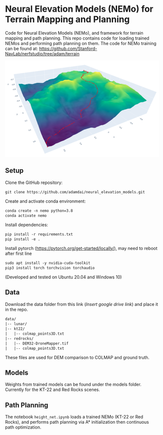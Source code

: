 # Neural Elevation Models (NEMo) for Terrain Mapping and Planning

Code for Neural Elevation Models (NEMo), and framework for terrain mapping and path planning. 
This repo contains code for loading trained NEMos and performing path planning on them.
The code for NEMo training can be found at: https://github.com/Stanford-NavLab/nerfstudio/tree/adam/terrain

<p align="center">
<img src='results/kt22_opt.png' width="600">
</p>

## Setup

Clone the GitHub repository:

    git clone https://github.com/adamdai/neural_elevation_models.git

Create and activate conda environment:

    conda create -n nemo python=3.8   
    conda activate nemo
    
Install dependencies:

    pip install -r requirements.txt
    pip install -e .

Install pytorch (https://pytorch.org/get-started/locally/), may need to reboot after first line

    sudo apt install -y nvidia-cuda-toolkit
    pip3 install torch torchvision torchaudio

(Developed and tested on Ubuntu 20.04 and Windows 10)

## Data

Download the data folder from this link (*Insert google drive link*) and place it in the repo.
```
data/
|-- lunar/
|-- kt22/
|   |-- colmap_points3D.txt
|-- redrocks/
|   |-- DEM32-DroneMapper.tif
|   |-- colmap_points3D.txt
```
These files are used for DEM comparison to COLMAP and ground truth.

## Models

Weights from trained models can be found under the models folder. Currently for the KT-22 and Red Rocks scenes.


## Path Planning

The notebook `height_net.ipynb` loads a trained NEMo (KT-22 or Red Rocks), and performs path planning via A* initialization then continuous path optimization.
